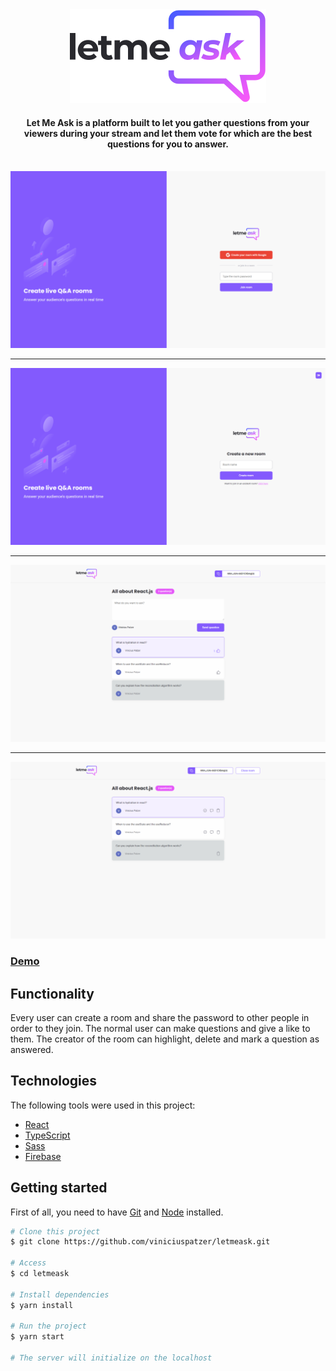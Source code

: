 <div align="center"> 
  <img src="./.github/images/letmeask.svg" alt="dt money logo" />
</div>


<h4 align="center">
  Let Me Ask is a platform built to let you gather questions from your viewers during your stream and let them vote for which are the best questions for you to answer.
</h4>

<br>

<div align="center"> 
  <img src="./.github/images/home.png" alt="home" />

  ---

  <img src="./.github/images/new-room.png" alt="new room" />

  ---

  <img src="./.github/images/normal.png" alt="normal" />

  ---

  <img src="./.github/images/admin.png" alt="admin" />
</div>

### [Demo](https://letmeask-5e4f5.web.app/)

## Functionality

Every user can create a room and share the password to other people in order to they join. The normal user can make questions and give a like to them. The creator of the room can highlight, delete and mark a question as answered.

## Technologies

The following tools were used in this project:

- [React](https://pt-br.reactjs.org/)
- [TypeScript](https://www.typescriptlang.org/)
- [Sass](https://sass-lang.com/)
- [Firebase](https://firebase.google.com/)

## Getting started

First of all, you need to have [Git](https://git-scm.com) and [Node](https://nodejs.org/en/) installed.

```bash
# Clone this project
$ git clone https://github.com/viniciuspatzer/letmeask.git

# Access
$ cd letmeask

# Install dependencies
$ yarn install

# Run the project
$ yarn start

# The server will initialize on the localhost
```
